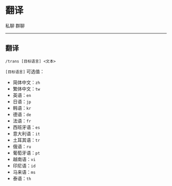 # 翻译
<span class="span-friend">私聊</span>
<span class="span-group">群聊</span>

---

## 翻译
```
/trans [目标语言] <文本>
```
`[目标语言]` 可选值：
- 简体中文：`zh`
- 繁体中文：`tw`
- 英语：`en`
- 日语：`jp`
- 韩语：`kr`
- 德语：`de`
- 法语：`fr`
- 西班牙语：`es`
- 意大利语：`it`
- 土耳其语：`tr`
- 俄语：`ru`
- 葡萄牙语：`pt`
- 越南语：`vi`
- 印尼语：`id`
- 马来语：`ms`
- 泰语：`th`